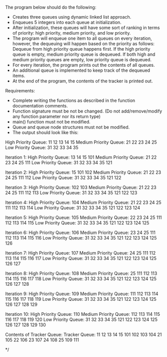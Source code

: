 The program below should do the following:
- Creates three queues using dynamic linked list approach. 
- Enqueues 5 integers into each queue at initialization.
- After initialization, these queues will have some sort of ranking in terms of priority: high priority, medium priority, and low priority.
- The program will enqueue one item to all queues on every iteration, however, the dequeuing will happen based on the priority as follows:
Dequeue from high priority queue happens first. If the high priority queue is empty, medium priority queue is dequeued.
If both high and medium priority queues are empty, low priority queue is dequeued.
- For every iteration, the program prints out the contents of all queues.
- An additional queue is implemented to keep track of the dequeued items.
- At the end of the program, the contents of the tracker is printed out.

Requirements:
- Complete writing the functions as described in the function documentation comments.
- Function signature must be not be changed. (Do not add/remove/modify any function parameter nor its return type)
- main() function must not be modified.
- Queue and queue node structures must not be modified.
- The output should look like this:

High Priority Queue: 11 12 13 14 15 
Medium Priority Queue: 21 22 23 24 25 
Low Priority Queue: 31 32 33 34 35 

Iteration 1:
High Priority Queue: 13 14 15 101 
Medium Priority Queue: 21 22 23 24 25 111 
Low Priority Queue: 31 32 33 34 35 121 

Iteration 2:
High Priority Queue: 15 101 102 
Medium Priority Queue: 21 22 23 24 25 111 112 
Low Priority Queue: 31 32 33 34 35 121 122 

Iteration 3:
High Priority Queue: 102 103 
Medium Priority Queue: 21 22 23 24 25 111 112 113 
Low Priority Queue: 31 32 33 34 35 121 122 123 

Iteration 4:
High Priority Queue: 104 
Medium Priority Queue: 21 22 23 24 25 111 112 113 114 
Low Priority Queue: 31 32 33 34 35 121 122 123 124 

Iteration 5:
High Priority Queue: 105 
Medium Priority Queue: 22 23 24 25 111 112 113 114 115 
Low Priority Queue: 31 32 33 34 35 121 122 123 124 125 

Iteration 6:
High Priority Queue: 106 
Medium Priority Queue: 23 24 25 111 112 113 114 115 116 
Low Priority Queue: 31 32 33 34 35 121 122 123 124 125 126 

Iteration 7:
High Priority Queue: 107 
Medium Priority Queue: 24 25 111 112 113 114 115 116 117 
Low Priority Queue: 31 32 33 34 35 121 122 123 124 125 126 127 

Iteration 8:
High Priority Queue: 108 
Medium Priority Queue: 25 111 112 113 114 115 116 117 118 
Low Priority Queue: 31 32 33 34 35 121 122 123 124 125 126 127 128 

Iteration 9:
High Priority Queue: 109 
Medium Priority Queue: 111 112 113 114 115 116 117 118 119 
Low Priority Queue: 31 32 33 34 35 121 122 123 124 125 126 127 128 129 

Iteration 10:
High Priority Queue: 110 
Medium Priority Queue: 112 113 114 115 116 117 118 119 120 
Low Priority Queue: 31 32 33 34 35 121 122 123 124 125 126 127 128 129 130 

Contents of Tracker Queue:
Tracker Queue: 11 12 13 14 15 101 102 103 104 21 105 22 106 23 107 24 108 25 109 111 

*/

